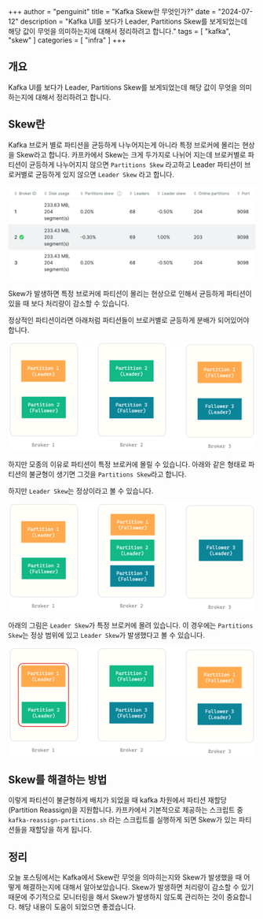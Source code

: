 +++
author = "penguinit"
title = "Kafka Skew란 무엇인가?"
date = "2024-07-12"
description = "Kafka UI를 보다가 Leader, Partitions Skew를 보게되었는데 해당 값이 무엇을 의미하는지에 대해서 정리하려고 합니다."
tags = [
"kafka", "skew"
]
categories = [
"infra"
]
+++

## 개요
Kafka UI를 보다가 Leader, Partitions Skew를 보게되었는데 해당 값이 무엇을 의미하는지에 대해서 정리하려고 합니다.

## Skew란

Kafka 브로커 별로 파티션을 균등하게 나누어지는게 아니라 특정 브로커에 몰리는 현상을 Skew라고 합니다. 카프카에서 Skew는 크게 두가지로 나뉘어 지는데 브로커별로 파티션이 균등하게 나누어지지 않으면 `Partitions Skew` 라고하고 Leader 파티션이 브로커별로 균등하게 있지 않으면 `Leader Skew` 라고 합니다.

![img.png](images/image1.png)

Skew가 발생하면 특정 브로커에 파티션이 몰리는 현상으로 인해서 균등하게 파티션이 있을 때 보다 처리량이 감소할 수 있습니다.

정상적인 파티션이라면 아래처럼 파티션들이 브로커별로 균등하게 분배가 되어있어야 합니다.

![img.png](images/image2.png)

하지만 모종의 이유로 파티션이 특정 브로커에 몰릴 수 있습니다. 아래와 같은 형태로 파티션의 불균형이 생기면 그것을 `Partitions Skew`라고 합니다. 

하지만 `Leader Skew`는 정상이라고 볼 수 있습니다.

![img.png](images/image3.png)

아래의 그림은 `Leader Skew`가 특정 브로커에 몰려 있습니다. 이 경우에는 `Partitions Skew`는 정상 범위에 있고 `Leader Skew`가 발생했다고 볼 수 있습니다.

![img.png](images/image4.png)

## Skew를 해결하는 방법
이렇게 파티션이 불균형하게 배치가 되었을 때 kafka 차원에서 파티션 재할당(Partition Reassign)을 지원합니다. 카프카에서 기본적으로 제공하는 스크립트 중 `kafka-reassign-partitions.sh` 라는 스크립트를 실행하게 되면 Skew가 있는 파티션들을 재할당을 하게 됩니다.

## 정리
오늘 포스팅에서는 Kafka에서 Skew란 무엇을 의마히는지와 Skew가 발생했을 때 어떻게 해결하는지에 대해서 알아보았습니다. Skew가 발생하면 처리량이 감소할 수 있기 때문에 주기적으로 모니터링을 해서 Skew가 발생하지 않도록 관리하는 것이 중요합니다. 해당 내용이 도움이 되었으면 좋겠습니다.